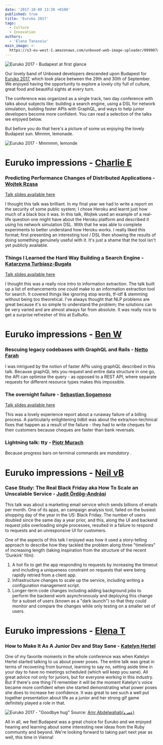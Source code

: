 ```yaml
---
date: '2017-10-09 13:30 +0100'
published: true
title: 'Euruko 2017'
tags:
  - Culture
  - Innovation
authors:
  - 'Elena Tanasoiu'
main_image: >-
  https://s3-eu-west-1.amazonaws.com/unboxed-web-image-uploader/099987acb4b5f5d1aa42aaa107e0d982.JPG
---
```


![Euruko 2017 - Budapest at first glance](https://s3-eu-west-1.amazonaws.com/unboxed-web-image-uploader/099987acb4b5f5d1aa42aaa107e0d982.JPG)

Our lovely band of Unboxed developers descended upon Budapest for [Euruko 2017](https://www.euruko2017.org/), which took place between the 29th and 30th of September. We enjoyed having the opportunity to explore a lovely city full of culture, great food and beautiful sights at every turn.  

The conference was organized as a single track, two day conference with talks about subjects like: building a search engine, using a DSL for network simulation, building faster APIs with GraphQL, and ways to help junior developers become more confident. You can read a selection of the talks we enjoyed below.  

But before you do that here's a picture of some us enjoying the lovely Budapest sun. Mmmm, lemonade.

![Euruko 2017 - Mmmmm, lemonde](https://s3-eu-west-1.amazonaws.com/unboxed-web-image-uploader/ae497411536305bf427d468fe686d041.JPG)


# Euruko impressions - [Charlie E](/people#charlie-egan)

### Predicting Performance Changes of Distributed Applications - [Wojtek Rząsa](https://euruko2017.org/speakers/#wojtek)

[Talk slides available here](https://speakerdeck.com/wrzasa/predicting-performance-changes-of-distributed-applications)

I thought this talk was brilliant. In my final year we had to write a report on the security of some public system; I chose Heroku and learnt just how much of a black box it was. In this talk, Wojtek used an example of a real-life question one might have about the Heroku platform and described it using his network simulation DSL. With that he was able to complete experiments to better understand how Heroku works. I really liked this format; first presenting an interesting tool / DSL then showing the results of doing something genuinely useful with it. It's just a shame that the tool isn't yet publicly available.

### Things I Learned the Hard Way Building a Search Engine - [Katarzyna Turbiasz-Bugała](https://euruko2017.org/speakers/#katarzyna)

[Talk slides available here](https://speakerdeck.com/wrzasa/predicting-performance-changes-of-distributed-applications)

I thought this was a really nice intro to information extraction. The talk built up a list of enhancements one could make to an information extraction tool for search. It covered things like ignoring stop words, tf-idf & stemming without being too theoretical. I've always thought that NLP problems are great because it's so simple to understand the problem; the solutions can be very varied and are almost always far from absolute. It was really nice to get a surprise refresher of this at EuRuKo.

# Euruko impressions - [Ben W](/people#ben-wong)

### Rescuing legacy codebases with GraphQL and Rails - [Netto Farah](https://www.euruko2017.org/speakers/#netto)

I was intrigued by the notion of faster APIs using graphQL described in this talk. Because graphQL lets you request and entire data structure in one go, the API can optimise the query - as opposed to a REST API, where separate requests for different resource types makes this impossible.

### The overnight failure - [Sebastian Sogamoso](https://www.euruko2017.org/speakers/#sebastian)

[Talk slides available here](https://speakerdeck.com/sebasoga/the-overnight-failure-2)

This was a lovely experience report about a runaway failure of a billing process. A particularly enlightening tidbit was about the extra/non-technical fixes that happen as a result of the failure - they had to write cheques for their customers because cheques are faster than bank reversals.

### Lightning talk: tty - [Piotr Murach](https://github.com/piotrmurach/tty)

Because progress bars on terminal commands are _mandatory_ .

# Euruko impressions - [Neil vB](/people#neil-van-beinum)

### Case Study: The Real Black Friday aka How To Scale an Unscalable Service - [Judit Ördög-Andrási](https://euruko2017.org/speakers/#judit)

This talk was about a marketing email service which sends billions of emails per month. One of its apps, an campaign analysis tool, failed on the busiest shopping day of the year in the US: Black Friday. The number of users doubled since the same day a year prior, and this, along the UI and backend request jobs overloading single processes, resulted in a failure to respond to requests and an unresponsive UI for customers.

One of the aspects of this talk I enjoyed was how it used a story-telling approach to describe how they tackled the problem along three "timelines" of increasing length (taking inspiration from the structure of the recent 'Dunkirk' film):

1. A hot fix to get the app responding to requests by increasing the timeout and including a uniqueness constraint on requests that were being rapidly retried from a client app.
2. Infrastructure changes to scale up the service, including writing a configuration management script.
3. Longer-term code changes including adding background jobs to perform the backend work asynchronously and deploying this change for a subset of users (known as a "dark launch") so that they could monitor and compare the changes while only testing on a smaller set of users.

# Euruko impressions - [Elena T](/people#elena-tanasoiu)

### How to Make It As A Junior Dev and Stay Sane - [Katelyn Hertel](https://euruko2017.org/speakers/#katelyn)

One of my favorite moments in the whole conference was when Katelyn Hertel started talking to us about power poses. The entire talk was great in terms of recovering from burnout, learning to say no, setting aside time in your day to have no meetings scheduled (which will keep you sane). All great advice not only for juniors, but for everyone working in this industry. But if there's one thing I'll remember it will be the moment Katelyn's voice became more confident when she started demonstrating what power poses she does to increase her confidence. It was great to see such a well put together presentation about life as a junior and her strong gif game definitely played a role in that. 

![Euruko 2017 - "Goodbye hug"](https://s3-eu-west-1.amazonaws.com/unboxed-web-image-uploader/40d11413346959f50db1c2db6102def7.jpg-large)
Source: [Amr Abdelwahab(عمرو)](https://twitter.com/amrAbdelwahab)

All in all, we feel Budapest was a great choice for Euruko and we enjoyed hearing and learning about some interesting new ideas from the Ruby community and beyond. We're looking forward to taking part next year as well, this time in Vienna!

